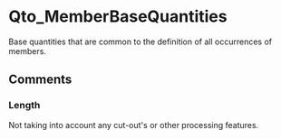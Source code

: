# Qto_MemberBaseQuantities

Base quantities that are common to the definition of all occurrences of members.
<!-- end of short definition -->



## Comments

### Length

Not taking into account any cut-out's or other processing features.

